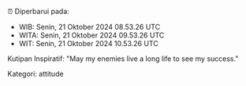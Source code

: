 ⏰ Diperbarui pada:
- WIB: Senin, 21 Oktober 2024 08.53.26 UTC
- WITA: Senin, 21 Oktober 2024 09.53.26 UTC
- WIT: Senin, 21 Oktober 2024 10.53.26 UTC

Kutipan Inspiratif:
"May my enemies live a long life to see my success."


Kategori: attitude


